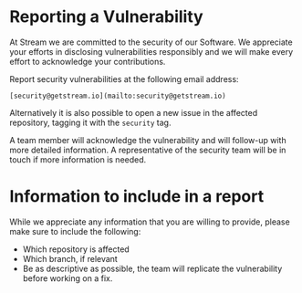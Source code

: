 # Reporting a Vulnerability

At Stream we are committed to the security of our Software. We appreciate your efforts in disclosing vulnerabilities responsibly and we will make every effort to acknowledge your contributions.

Report security vulnerabilities at the following email address:

```
[security@getstream.io](mailto:security@getstream.io)
```

Alternatively it is also possible to open a new issue in the affected repository, tagging it with the `security` tag.

A team member will acknowledge the vulnerability and will follow-up with more detailed information. A representative of the security team will be in touch if more information is needed.

# Information to include in a report

While we appreciate any information that you are willing to provide, please make sure to include the following:

- Which repository is affected
- Which branch, if relevant
- Be as descriptive as possible, the team will replicate the vulnerability before working on a fix.
